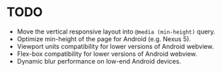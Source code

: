 # TODO

- Move the vertical responsive layout into `@media (min-height)` query.
- Optimize min-height of the page for Android (e.g. Nexus 5).
- Viewport units compatibility for lower versions of Android webview.
- Flex-box compatibility for lower versions of Android webview.
- Dynamic blur performance on low-end Android devices.